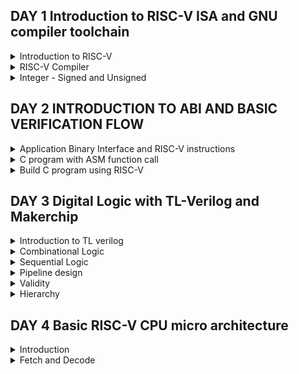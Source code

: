 ## DAY 1 Introduction to RISC-V ISA and GNU compiler toolchain

<details>
<summary>
Introduction to RISC-V
</summary>
RISC-V is an open-source instruction set architecture (ISA) designed with simplicity and versatility. It features a modular structure, enabling custom extensions for diverse applications. Its load-store memory model and compact register set streamline execution. Privilege levels ensure secure operation. RISC-V suits embedded systems to high-performance computing, fostering innovation through open collaboration and customization. It is a 64 bit architecture.

Applications to Hardware: There are 3 major steps of how an application can be run on hardware, which are as follows:

**Operating System:**

Interface between hardware and user.

**Compiler**

Converts the high level language to respective instruction set which are hardware specific such as MIPS, Intel or RISC-V. 

**Assembler**

Converts the output from compiler, to binary language which are further fed to the hardware.

The below figure shows detailed description:


![image](https://github.com/NharikaVulchi/ASIC_RISCV-_workshop/assets/83216569/a693e7e6-736a-4423-a8b1-4e3da4f9fc7d)


The detailed ISA can be found here   https://riscv.org/wp-content/uploads/2017/05/riscv-spec-v2.2.pdf
</details>


<details>
<summary>
RISC-V Compiler
</summary>
Let us start with a C program to find the sum of numbers from 1 to n. Code:


```

#include <stdio.h>

int main () {
	int i,sum = 0, n = 6;
	for (i = 1; i <=n; ++i) {
		sum += i;
	}
	printf("The sum of the number from 1 to %d is %d\n", n,sum);
	return 0;
	}
```

Use the below commands to compile and view the assembly code for the above C program:


```
riscv64-unknown-elf-gcc  -o <object_name.o> <filename.c>
riscv64-unknown-elf-objdump -d <object_name.o>
```

Below are the figure showing disassemble object file along with the main function:


![Screenshot from 2023-08-19 15-20-32](https://github.com/NharikaVulchi/ASIC_RISCV-_workshop/assets/83216569/5b6fc6c1-11aa-4655-88ad-237033912613)



![Screenshot from 2023-08-19 15-07-04](https://github.com/NharikaVulchi/ASIC_RISCV-_workshop/assets/83216569/1aa4afcd-3d4c-45da-ab2c-f6a7091e7043)


See the output using **spike**:

![image](https://github.com/NharikaVulchi/ASIC_RISCV-_workshop/assets/83216569/a75b9634-faa6-4fda-8410-ebf38fd993a2)

**lui** instruction : load upper immediate

![image](https://github.com/NharikaVulchi/ASIC_RISCV-_workshop/assets/83216569/f5b0e7f1-9af5-4502-9f6b-96b121ecd52a)

**spike-d** is used to debug. we can execute each instruction in detail and check the change in the register values accordingly in each step.

![image](https://github.com/NharikaVulchi/ASIC_RISCV-_workshop/assets/83216569/6fb52576-c1ee-4017-80b7-6999bcbaadf4)


**addi** command:

![image](https://github.com/NharikaVulchi/ASIC_RISCV-_workshop/assets/83216569/6ab1b5f4-b53d-4b53-8388-ea008558bffe)


</details>


<details>
<summary>
Integer - Signed and Unsigned
</summary>

**Integer Number Representation :**


Unsigned Numbers


Minimum value : 0


Maximum Value : 2^64 -1


![image](https://github.com/NharikaVulchi/ASIC_RISCV-_workshop/assets/83216569/d993ccfd-0ca6-4ca3-bda4-0fd4e0c5e445)

Negative numbers are represented using 2's complement representation:

![image](https://github.com/NharikaVulchi/ASIC_RISCV-_workshop/assets/83216569/d00de84e-956e-4e5b-ae9b-859f5be23000)


![image](https://github.com/NharikaVulchi/ASIC_RISCV-_workshop/assets/83216569/1caecc5b-b1cb-4a65-ac1a-096e402bc58e)


**Lab 1**

Highest unsigned number that can be represented by RISC-V:Consider the below code 


```
#include <stdio.h>
#include <math.h>
int main() {
unsigned long long int max = (unsigned long long int) (pow(2,64) -1);
printf("highest number represented by unsigned long long int is %llu\n", max);
return 0;
}
```


Ouput :


![image](https://github.com/NharikaVulchi/ASIC_RISCV-_workshop/assets/83216569/60e3ddf4-05e2-428f-b78a-5b00a6c5d5f5)


**Lab 2**


For the below code we expect the output to be a negative umber, but we get 0 because **unsigned** can not represent negative numbers


```
#include <stdio.h>
#include <math.h>
int main() {
unsigned long long int max = (unsigned long long int) (pow(2,64) * -1);
printf("highest number represented by unsigned long long int is %llu\n", max);
return 0;
}
```



![image](https://github.com/NharikaVulchi/ASIC_RISCV-_workshop/assets/83216569/95571c5c-e994-4e5f-9958-891272cf4faf)


**Lab 3**

Let us observe the highest and lowest number for signed integers:


```
#include <stdio.h>
#include <math.h>
int main() {
long long int max = (int) (pow(2,63) -1);
long long int min = (int) (pow(2,63) * -1);
printf("highest number represented by long long int is %lld\n", max);
printf("lowest number represented by long long int is %lld\n", min);
return 0;
```

Output:

![image](https://github.com/NharikaVulchi/ASIC_RISCV-_workshop/assets/83216569/1cd71d67-d462-4454-a928-1dc42c8056fb)


![image](https://github.com/NharikaVulchi/ASIC_RISCV-_workshop/assets/83216569/e16c77b8-2eed-4378-ae9c-f1836a01c405)


</details>

## DAY 2 INTRODUCTION TO ABI AND BASIC VERIFICATION FLOW

<details>
<summary>
Application Binary Interface and RISC-V instructions
</summary>
	
1. The application user can access the hardware resources using system calls, this is knows as the Application Binary Interface. This interface is done via the registers of the hardware.
2. RISC-V architecture provides this interface.
3. Length of the registers is given by **xlen** which can be 32 bit wide or 64 bit wide.
4. Number of registers are 32

**Registers in RISC-V 64 bit architecture**

Two ways to load data into register:


1. 64 bit data can be directly entered into the register
2. 64 bit data can be loaded into the memory


RISC-V is a **little endian** based memory addressing system. The MSB of the data sits to the leftmost bit in the register while storing the data.


![image](https://github.com/NharikaVulchi/ASIC_RISCV-_workshop/assets/83216569/218b1a02-a324-48ad-bc57-dd99349aa4c9)


**Load Instruction** 

1. All the instructions are 32 bit wide.
2. The **ld** instruction loads the immediate double word value into a register
![image](https://github.com/NharikaVulchi/ASIC_RISCV-_workshop/assets/83216569/1e716672-eaed-4f3f-8f11-2928b8440f65)


**Add instruction**

Add the contents of specified registers and stores into the source register. The instruction used is **add**

![image](https://github.com/NharikaVulchi/ASIC_RISCV-_workshop/assets/83216569/0c88d6b1-79e3-45f4-a367-094cf6440b22)


**Store instruction**

Stores doubleword back to memory. Syntax and example is shown below using **sd** instruction.


![image](https://github.com/NharikaVulchi/ASIC_RISCV-_workshop/assets/83216569/c27c6e75-ff46-40a4-b969-c2c1c2bb2802)


**Base integer instructions**

1. Instructions which work on signed and unsigned 64 bit integers.
2. These are the part of RISCVI core.
3. Types:
   		1. R-type: Instructions that operates on registers

   
   		2. I-type: Instructions that operate on immediate value

   
   		3. S-type : Instructions that involve storing back to memory


5 Bits are utilized to represent the register address in an instruction, so we have a total of 2^5 which is 32 number of registers in RISC-V.

**Each register has a specific ABI code to access it**. This is shown in the below figure


![image](https://github.com/NharikaVulchi/ASIC_RISCV-_workshop/assets/83216569/e07adae8-5dc3-4e21-bb9e-9a86fe99866c)
</details>


<details>
<summary>
C program with ASM function call
</summary>
Following is the flowchart representing the Assembly code for sum of numbers

![image](https://github.com/NharikaVulchi/ASIC_RISCV-_workshop/assets/83216569/1140d3de-e995-4d4f-93ba-94895fd0a524)

We try to use **main** from C program to load the required values to the ASM code 

**C code:**

```
#include <stdio.h>

extern int load(int x, int y);

int main() {
	int result=0;
	int count = 9;
	result = load(0x0, count+1);.global load
	printf("Sum of number 1 to %d is %d\n", count,result);
}
```


**ASM code:**


```
.section .text
.global load
.type load, @function

load:
	add	a4,a0,zero
	add	a2,a0,a1
	add	a3,a0,zero
loop:
	add	a4,a3,a4
	addi	a3,a3,1
	blt	a3,a2,loop
	add	a0,a4,zero
	ret
```


**Output:**

![image](https://github.com/NharikaVulchi/ASIC_RISCV-_workshop/assets/83216569/9b542751-14d1-48d4-8d50-854a4d0d0e36)


**Lab works:**

![Screenshot from 2023-08-20 10-43-02](https://github.com/NharikaVulchi/ASIC_RISCV-_workshop/assets/83216569/bc51d090-a383-4d2b-a33c-0f6544241d1f)


![Screenshot from 2023-08-20 10-43-23](https://github.com/NharikaVulchi/ASIC_RISCV-_workshop/assets/83216569/379f1f1c-29d5-491f-b235-7ff104606895)

![Screenshot from 2023-08-20 10-46-46](https://github.com/NharikaVulchi/ASIC_RISCV-_workshop/assets/83216569/f77442e5-5f99-4964-a88f-ef768520be9e)


</details>

<details>

<summary>
Build C program using RISC-V
</summary>

We use the **rv32im.sh** file to view the following result and binary file which is sent to the CPU:

![image](https://github.com/NharikaVulchi/ASIC_RISCV-_workshop/assets/83216569/60b980f4-596d-4a65-ba76-a00a1bb7e7c4)

</details>


## DAY 3 Digital Logic with TL-Verilog and Makerchip

<details>
<summary>
Introduction to TL verilog
</summary>

 
TL Verilog introduces new abstractions that allow designers to describe circuits in a more abstract and concise manner while still maintaining a clear connection to the underlying hardware. Key features of TL verilog includes:
1. Pipeline Abstractions: TL Verilog introduces the concept of pipelines, which are easy-to-define sequences of operations. This abstraction makes it simpler to describe complex pipelined circuits without having to manually manage all the stages and their interactions.
2. Modular Arithmetic: TL Verilog provides built-in support for modular arithmetic, making it easier to handle wraparound behavior often found in digital circuits.
3. Predicated Execution: TL Verilog allows operations to be conditionally executed based on a predicate. This helps in designing circuits that depend on certain conditions before proceeding with an operation.
4. Synchronous and Combinational Blocks: TL Verilog introduces two types of blocks: synchronous and combinational. Synchronous blocks represent clocked logic, while combinational blocks represent combinational logic. This separation makes the design intent clearer.
5. Testbenches and Verification: TL Verilog simplifies the process of creating testbenches for simulation and verification. The higher level of abstraction often results in more concise and understandable testbench code.
6. Automatic Pipelining: The TL Verilog compiler automatically infers pipeline stages based on the code structure. This helps in achieving better performance with minimal effort from the designer.
7. Data Types: TL Verilog introduces new data types like queue and stack, which simplify the description of data movement and storage within circuits.
8. Higher Abstraction Level: TL Verilog enables designers to describe the intended behavior of the circuit more directly, often in a way that's closer to their intuitive understanding of the problem.
</details>

<details>
<summary>
Combinational Logic
</summary>
Combinational logic deals with the manipulation of binary inputs to produce binary outputs based on a predefined logical function. It involves designing circuits that perform specific operations without any memory or feedback. The outputs of combinational logic circuits depend solely on the current inputs, and there is no concept of past states influencing the current behavior.

Key concepts include Logic gates, truth tables, boolean algebra, multiplexers, encoders, decoders and logic expressions.

**LABS**


**Example 1: Pythagoras theorem**

![image](https://github.com/NharikaVulchi/ASIC_RISCV-_workshop/assets/83216569/183e4324-7844-48f3-b46c-5041a15c640e)


**Example 2: inverter**

![image](https://github.com/NharikaVulchi/ASIC_RISCV-_workshop/assets/83216569/1dac5a92-1577-4289-9743-d47301735689)


**Example 3: XOR gate**

![image](https://github.com/NharikaVulchi/ASIC_RISCV-_workshop/assets/83216569/90ace840-badd-43fa-993d-670e0123e3fe)


**Example 4: Addition**

![image](https://github.com/NharikaVulchi/ASIC_RISCV-_workshop/assets/83216569/1251264a-11b6-4115-aa96-51c360144583)


**Example 5: Multiplexer**

![image](https://github.com/NharikaVulchi/ASIC_RISCV-_workshop/assets/83216569/9ed8f938-ba1a-4612-b284-7ebf7c869b40)


![image](https://github.com/NharikaVulchi/ASIC_RISCV-_workshop/assets/83216569/dab3cb4d-d4aa-439e-94a8-32955e20d579)


**Example 6: Calculator**

![image](https://github.com/NharikaVulchi/ASIC_RISCV-_workshop/assets/83216569/2fe821c6-d056-4b67-a330-1f5ae28462a4)


</details>

<details>
<summary>
Sequential Logic
</summary>

**Sequenced by a clock signal.**

The cicuit enters a known state in response to a reset signal.


![image](https://github.com/NharikaVulchi/ASIC_RISCV-_workshop/assets/83216569/8fc25c8e-faf7-4993-9829-5c94b0bd8579)

**Free running counter : Fibonacci Series**

![image](https://github.com/NharikaVulchi/ASIC_RISCV-_workshop/assets/83216569/c514b6ec-acd7-4d54-a511-30e196a25076)

**Sequential Calculator :**

![image](https://github.com/NharikaVulchi/ASIC_RISCV-_workshop/assets/83216569/8e036851-31b9-43e2-907d-9010288802d3)


</details>
<details>
<summary>
Pipeline design
</summary>

Pipeline divides the execution into a specific number of stages.


![image](https://github.com/NharikaVulchi/ASIC_RISCV-_workshop/assets/83216569/b8a7bf3c-8cd7-440f-845b-378d8b1e9a2a)


![image](https://github.com/NharikaVulchi/ASIC_RISCV-_workshop/assets/83216569/10b60931-973e-4421-a6f7-81a08c5fe165)


Pipeline computation can increase the clock frequency.

**Identifiers**

![image](https://github.com/NharikaVulchi/ASIC_RISCV-_workshop/assets/83216569/bd30b81e-ae16-416d-8555-34195879e251)

**Lab on Cycle calculator with 1 stage pipeline**

![image](https://github.com/NharikaVulchi/ASIC_RISCV-_workshop/assets/83216569/9f150f3b-bbac-4378-8370-8fa847a8513f)

</details>

<details>
<summary>
Validity
</summary>
Validity helps us to decode to see the signals which computes values inside a pipeline. 

	
This provides cleaner design, easier debug, better error debugging.


 When we know the instant of when a flip flop holds a meaningful value , we can improve the frequency of clock and hence save power.

 ![image](https://github.com/NharikaVulchi/ASIC_RISCV-_workshop/assets/83216569/c53a29ac-5a65-42aa-aec9-30618b49e293)


 **Lab 1** Calculating total distance using **valid** signal

 ![image](https://github.com/NharikaVulchi/ASIC_RISCV-_workshop/assets/83216569/6a0d8e75-5a3b-4671-9cc0-05ed961018fe)


**Lab 2** Calculator with **valid**

![image](https://github.com/NharikaVulchi/ASIC_RISCV-_workshop/assets/83216569/40eeebc0-c998-4caa-bf6c-aed5433530b8)


**Lab 3** Calculator with memory and recall

![image](https://github.com/NharikaVulchi/ASIC_RISCV-_workshop/assets/83216569/934d43ca-f88f-4ac7-b544-187c840c436a)


![image](https://github.com/NharikaVulchi/ASIC_RISCV-_workshop/assets/83216569/b5e3445b-c788-45bf-9281-c8a8791ef8ba)


</details>

<details>
<summary>
Hierarchy
</summary>

**Conway's game of life**

![image](https://github.com/NharikaVulchi/ASIC_RISCV-_workshop/assets/83216569/99c4f653-bc04-4483-9255-b9f9151579bb)


</details>


## DAY 4 Basic RISC-V CPU micro architecture


<details>
<summary>
Introduction
</summary>

**CPU Microarchitecture**

1. PC is a pointer which points to the Instruction Memory
2. **Dec** decodes the instruction generated
3. Branch instructions have a offset immediate value which is sent to MUX
4. Adder computes next PC with the given offset value
5. **RF** and **RD** are the two source registers for arithmetic instructions
6. **DMem** is data memory
7. **ALU** performs the operation on the intruction.
8. **ld** instruction access the **DMem** and brings the data

![image](https://github.com/NharikaVulchi/ASIC_RISCV-_workshop/assets/83216569/fd077199-3002-40b4-a4c5-9745e4b838f9)

</details>


<details>
<summary>
Fetch and Decode
</summary>

Processor is designed in three steps:
1. Fetch
2. Decode
3. Execute


We implement the below CPU :


![image](https://github.com/NharikaVulchi/ASIC_RISCV-_workshop/assets/83216569/deff1229-b196-4806-82da-dbd1586fe04a)

**PC**


1. PC is incremented to the next instruction after each execution
2. PC in RISC-V is a 32 bit register, which is byte addressable , so we increment it by 4 to move to the next instruction, since instructions are also 32-bit
   

![image](https://github.com/NharikaVulchi/ASIC_RISCV-_workshop/assets/83216569/97879317-6ed1-4a4f-8dbf-2b9ed5d6714b)


Below code is consdiered for designing PC 


```
|cpu
      @0
         $reset = *reset;
         
         $pc[31:0] = >>1$reset ? 32'b0 : >>1$pc + 32'd4;
```         
         

</details>




















